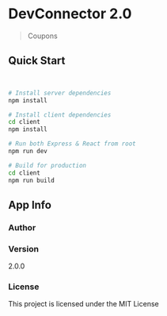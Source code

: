 # DevConnector 2.0

> Coupons

## Quick Start

```


```

```bash
# Install server dependencies
npm install

# Install client dependencies
cd client
npm install

# Run both Express & React from root
npm run dev

# Build for production
cd client
npm run build
```

## App Info

### Author

### Version

2.0.0

### License

This project is licensed under the MIT License
